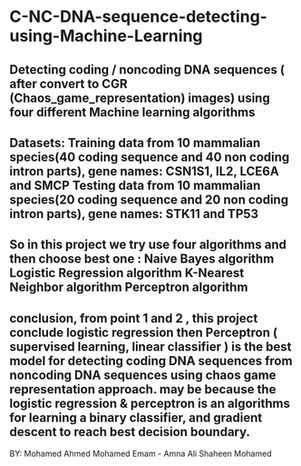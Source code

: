 # C-NC-DNA-sequence-detecting-using-Machine-Learning
Detecting coding / noncoding DNA sequences ( after convert to CGR (Chaos_game_representation) images) using four different Machine learning algorithms 
--------------
Datasets:
Training data from 10 mammalian species(40 coding sequence and 40 non coding intron parts), gene names: CSN1S1, IL2, LCE6A and SMCP
Testing data from 10 mammalian species(20 coding sequence and 20 non coding intron parts), gene names: STK11 and TP53
-----------------
So in this project we try use four algorithms and then choose best one :
Naive Bayes algorithm
Logistic Regression algorithm
K-Nearest Neighbor algorithm
Perceptron algorithm 
---------------------
 conclusion, from point 1 and 2 , this project conclude logistic regression then Perceptron ( supervised learning, linear classifier ) is the best model for detecting coding DNA sequences from noncoding DNA sequences using chaos game representation approach. may be because the logistic regression & perceptron is an algorithms for learning a binary classifier, and gradient descent to reach best decision boundary.
 -----------------
BY:
Mohamed Ahmed Mohamed Emam - Amna Ali Shaheen Mohamed
